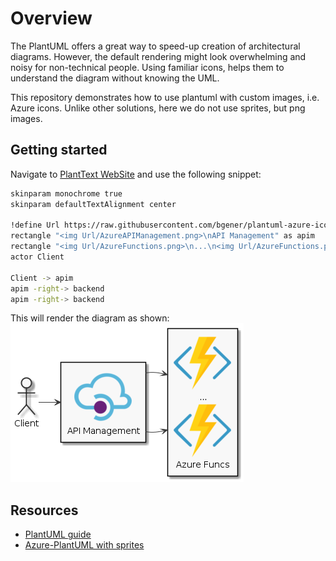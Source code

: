 # Overview

The PlantUML offers a great way to speed-up creation of architectural diagrams. However, the default rendering might look overwhelming and noisy for non-technical people. Using familiar icons, helps them to understand the diagram without knowing the UML.

This repository demonstrates how to use plantuml with custom images, i.e. Azure icons. Unlike other solutions, here we do not use sprites, but png images.

## Getting started

Navigate to [PlantText WebSite](planttext.com) and use the following snippet:

``` bash
skinparam monochrome true
skinparam defaultTextAlignment center

!define Url https://raw.githubusercontent.com/bgener/plantuml-azure-icons/master/images
rectangle "<img Url/AzureAPIManagement.png>\nAPI Management" as apim
rectangle "<img Url/AzureFunctions.png>\n...\n<img Url/AzureFunctions.png>\nAzure Funcs" as backend
actor Client

Client -> apim
apim -right-> backend
apim -right-> backend
```

This will render the diagram as shown:
![Getting Started](docs/getting-started.png)

## Resources

* [PlantUML guide](http://plantuml.com/guide)
* [Azure-PlantUML with sprites](https://github.com/RicardoNiepel/Azure-PlantUML)
